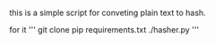 this is a simple script for conveting plain text to hash.


for it
'''
git clone <url of repo>
pip requirements.txt
./hasher.py
'''
